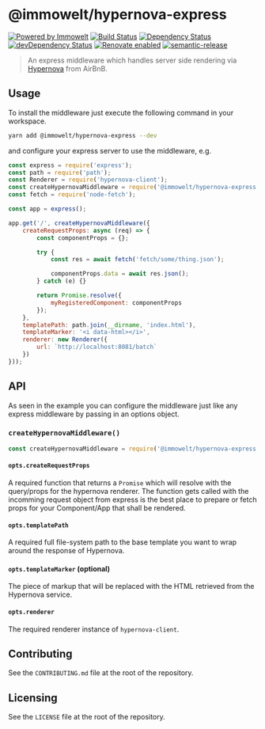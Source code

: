 # @immowelt/hypernova-express

[![Powered by Immowelt](https://img.shields.io/badge/powered%20by-immowelt-yellow.svg?colorB=ffb200)](https://stackshare.io/immowelt-group/)
[![Build Status](https://travis-ci.org/ImmoweltGroup/hypernova-express.svg?branch=master)](https://travis-ci.org/ImmoweltGroup/hypernova-express)
[![Dependency Status](https://david-dm.org/ImmoweltGroup/hypernova-express.svg)](https://david-dm.org/ImmoweltGroup/hypernova-express)
[![devDependency Status](https://david-dm.org/ImmoweltGroup/hypernova-express/dev-status.svg)](https://david-dm.org/ImmoweltGroup/hypernova-express#info=devDependencies&view=table)
[![Renovate enabled](https://img.shields.io/badge/renovate-enabled-brightgreen.svg)](https://renovateapp.com/)
[![semantic-release](https://img.shields.io/badge/%20%20%F0%9F%93%A6%F0%9F%9A%80-semantic--release-e10079.svg)](https://github.com/semantic-release/semantic-release)

> An express middleware which handles server side rendering via [Hypernova](https://github.com/airbnb/hypernova) from AirBnB.

## Usage

To install the middleware just execute the following command in your workspace.

```sh
yarn add @immowelt/hypernova-express --dev
```

and configure your express server to use the middleware, e.g.

```js
const express = require('express');
const path = require('path');
const Renderer = require('hypernova-client');
const createHypernovaMiddleware = require('@immowelt/hypernova-express');
const fetch = require('node-fetch');

const app = express();

app.get('/', createHypernovaMiddleware({
	createRequestProps: async (req) => {
		const componentProps = {};

		try {
			const res = await fetch('fetch/some/thing.json');

			componentProps.data = await res.json();
		} catch (e) {}

		return Promise.resolve({
			myRegisteredComponent: componentProps
		});
	},
	templatePath: path.join(__dirname, 'index.html'),
	templateMarker: '<i data-html></i>',
	renderer: new Renderer({
		url: `http://localhost:8081/batch`
	})
}));
```

## API

As seen in the example you can configure the middleware just like any express middleware by passing in an options object.

### `createHypernovaMiddleware()`

```js
const createHypernovaMiddleware = require('@immowelt/hypernova-express');
```

#### `opts.createRequestProps`

A required function that returns a `Promise` which will resolve with the query/props for the hypernova renderer. The function gets called with the incomming request object from express is the best place to prepare or fetch props for your Component/App that shall be rendered.

#### `opts.templatePath`

A required full file-system path to the base template you want to wrap around the response of Hypernova.

#### `opts.templateMarker` (optional)

The piece of markup that will be replaced with the HTML retrieved from the Hypernova service.

#### `opts.renderer`

The required renderer instance of `hypernova-client`.

## Contributing

See the `CONTRIBUTING.md` file at the root of the repository.

## Licensing

See the `LICENSE` file at the root of the repository.
